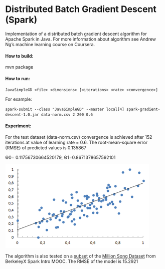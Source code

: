 ﻿# Distributed Batch Gradient Descent (Spark)
Implementation of a distributed batch gradient descent algorithm for Apache Spark in Java.
For more information about algorithm see Andrew Ng’s machine learning course on Coursera.

#### How to build:
mvn package
#### How to run:
`JavaSimpleGD <file> <dimensions> [<iterations> <rate> <convergence>]`

For example:

`spark-submit --class "JavaSimpleGD" --master local[4] spark-gradient-descent-1.0.jar data-norm.csv 2 200 0.6`
#### Experiment:
For the test dataset (data-norm.csv) convergence is achieved after 152 iterations at value of learning rate = 0.6.
The root-mean-square error (RMSE) of predicted values is 0.135867

Θ0= 0.11756730664520179, Θ1=0.8671378657592101

![Visualization of the data-norm.csv dataset.](https://raw.githubusercontent.com/ivan-letenko/spark-gradient-descent/master/data-norm.png)

The algorithm is also tested on a [subset](https://github.com/spark-mooc/cs190-data) of the [Million Song Dataset](http://labrosa.ee.columbia.edu/millionsong/) from BerkeleyX Spark Intro MOOC.
The RMSE of the model is 15.2921
